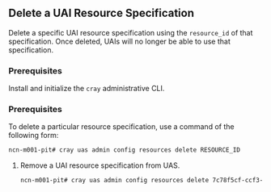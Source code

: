 
## Delete a UAI Resource Specification

Delete a specific UAI resource specification using the `resource_id` of that specification. Once deleted, UAIs will no longer be able to use that specification.

### Prerequisites

Install and initialize the `cray` administrative CLI.

### Prerequisites

To delete a particular resource specification, use a command of the following form:

```bash
ncn-m001-pit# cray uas admin config resources delete RESOURCE_ID
```

1.  Remove a UAI resource specification from UAS.

    ```bash
    ncn-m001-pit# cray uas admin config resources delete 7c78f5cf-ccf3-4d69-ae0b-a75648e5cddb
    ```


